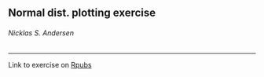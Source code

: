## Normal dist. plotting exercise
###### Nicklas S. Andersen
------
Link to exercise on [Rpubs](http://rpubs.com/NicklasXYZ/176054)